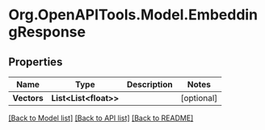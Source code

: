 # Org.OpenAPITools.Model.EmbeddingResponse

## Properties

Name | Type | Description | Notes
------------ | ------------- | ------------- | -------------
**Vectors** | **List&lt;List&lt;float&gt;&gt;** |  | [optional] 

[[Back to Model list]](../../README.md#documentation-for-models) [[Back to API list]](../../README.md#documentation-for-api-endpoints) [[Back to README]](../../README.md)

